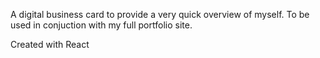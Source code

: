 A digital business card to provide a very quick overview of myself. To be used in conjuction with my full portfolio site.

Created with React
